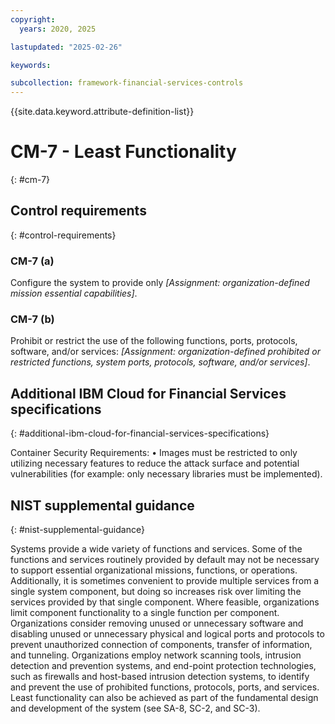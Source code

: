 ```yaml
---
copyright:
  years: 2020, 2025

lastupdated: "2025-02-26"

keywords:

subcollection: framework-financial-services-controls
---
```


{{site.data.keyword.attribute-definition-list}}

# CM-7 - Least Functionality
{: #cm-7}

## Control requirements
{: #control-requirements}



### CM-7 (a)


Configure the system to provide only _[Assignment: organization-defined mission essential capabilities]_.


### CM-7 (b)


Prohibit or restrict the use of the following functions, ports, protocols, software, and/or services: _[Assignment: organization-defined prohibited or restricted functions, system ports, protocols, software, and/or services]_.






## Additional IBM Cloud for Financial Services specifications
{: #additional-ibm-cloud-for-financial-services-specifications}

Container Security Requirements:
• Images must be restricted to only utilizing necessary features to reduce the attack surface and potential vulnerabilities (for example: only necessary libraries must be implemented).







## NIST supplemental guidance
{: #nist-supplemental-guidance}

Systems provide a wide variety of functions and services. Some of the functions and services routinely provided by default may not be necessary to support essential organizational missions, functions, or operations. Additionally, it is sometimes convenient to provide multiple services from a single system component, but doing so increases risk over limiting the services provided by that single component. Where feasible, organizations limit component functionality to a single function per component. Organizations consider removing unused or unnecessary software and disabling unused or unnecessary physical and logical ports and protocols to prevent unauthorized connection of components, transfer of information, and tunneling. Organizations employ network scanning tools, intrusion detection and prevention systems, and end-point protection technologies, such as firewalls and host-based intrusion detection systems, to identify and prevent the use of prohibited functions, protocols, ports, and services. Least functionality can also be achieved as part of the fundamental design and development of the system (see SA-8, SC-2, and SC-3).
